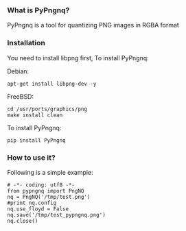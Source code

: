 ### What is PyPngnq?

PyPngnq is a tool for quantizing PNG images in RGBA format

### Installation

You need to install libpng first, To install PyPngnq:

Debian:

    apt-get install libpng-dev -y

FreeBSD:

    cd /usr/ports/graphics/png
    make install clean

To install PyPngnq:

    pip install PyPngnq

### How to use it?

Following is a simple example:

    # -*- coding: utf8 -*-
    from pypngnq import PngNQ
    nq = PngNQ('/tmp/test.png')
    #print nq.config
    nq.use_floyd = False
    nq.save('/tmp/test_pypngnq.png')
    nq.close()

